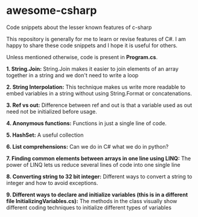 # awesome-csharp
Code snippets about the lesser known features of c-sharp

This repository is generally for me to learn or revise features of C#. I am happy to share these code snippets and I hope it is useful for others. 

Unless mentioned otherwise, code is present in **Program.cs**. 

**1. String.Join:**
String.Join makes it easier to join elements of an array together in a string and we don't need to write a loop
 
 **2. String Interpolation:**
 This technique makes us write more readable to embed variables in a string without using String.Format or concatenations.
 
 **3. Ref vs out:**
 Difference between ref and out is that a variable used as out need not be initialized before usage.
 
 **4. Anonymous functions:**
 Functions in just a single line of code. 

 **5. HashSet:**
 A useful collection

  **6. List comprehensions:**
  Can we do in C# what we do in python?
  
  **7. Finding common elements between arrays in one line using LINQ:**
  The power of LINQ lets us reduce several lines of code into one single line
  
  **8. Converting string to 32 bit integer:**
  Different ways to convert a string to integer and how to avoid exceptions. 
  
  **9. Different ways to declare and initialize variables (this is in a different file InitializingVariables.cs):**
  The methods in the class visually show different coding techniques to initialize different types of variables
